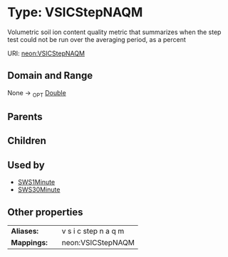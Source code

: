 
# Type: VSICStepNAQM


Volumetric soil ion content quality metric that summarizes when the step test could not be run over the averaging period, as a percent

URI: [neon:VSICStepNAQM](https://data.neonscience.org/VSICStepNAQM)


## Domain and Range

None ->  <sub>OPT</sub> [Double](types/Double.md)

## Parents


## Children


## Used by

 * [SWS1Minute](SWS1Minute.md)
 * [SWS30Minute](SWS30Minute.md)

## Other properties

|  |  |  |
| --- | --- | --- |
| **Aliases:** | | v s i c step n a q m |
| **Mappings:** | | neon:VSICStepNAQM |

